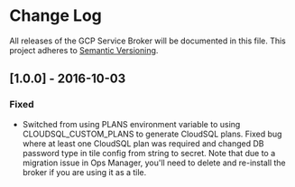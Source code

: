 # Change Log
All releases of the GCP Service Broker will be documented in
this file. This project adheres to [Semantic Versioning](http://semver.org/).

## [1.0.0] - 2016-10-03

### Fixed
- Switched from using PLANS environment variable to using CLOUDSQL_CUSTOM_PLANS 
to generate CloudSQL plans. Fixed bug where at least one CloudSQL plan was required
and changed DB password type in tile config from string to secret. Note that due to
a migration issue in Ops Manager, you'll need to delete and re-install the broker 
if you are using it as a tile.